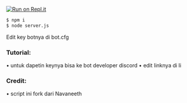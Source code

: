 
[![Run on Repl.it](https://repl.it/badge/github/navaneethkm004/discord-24x7-music)](https://repl.it/github/aisbir/Radio-Aisbirkun)
```bash
$ npm i 
$ node server.js
```
Edit key botnya di bot.cfg

### Tutorial:
• untuk dapetin keynya bisa ke bot developer discord 
• edit linknya di li
### Credit:
 • script ini fork dari Navaneeth
